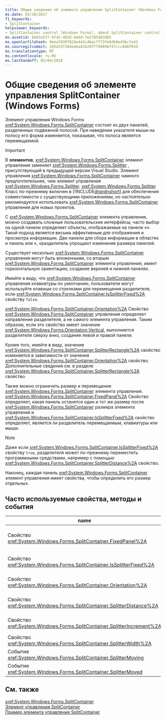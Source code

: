 ```yaml
---
title: Общие сведения об элементе управления SplitContainer (Windows Forms)
ms.date: 03/30/2017
f1_keywords:
- SplitContainer
helpviewer_keywords:
- SplitContainer control [Windows Forms], about SplitContainer control
ms.assetid: 6de5a5f7-97a5-402d-be6d-7e2785483db5
ms.openlocfilehash: 9eea7d397824e443c46acff73fe6db0e43bcfe42
ms.sourcegitcommit: 3d5d33f384eeba41b2dff79d096f47ccc8d8f03d
ms.translationtype: MT
ms.contentlocale: ru-RU
ms.lasthandoff: 05/04/2018
---
```

# <a name="splitcontainer-control-overview-windows-forms"></a>Общие сведения об элементе управления SplitContainer (Windows Forms)
Элемент управления Windows Forms <xref:System.Windows.Forms.SplitContainer> состоит из двух панелей, разделенных подвижной полосой. При наведении указателя мыши на полосу его форма изменяется, показывая, что полоса является перемещаемой.  
  
> [!IMPORTANT]
>  В **элементов**, <xref:System.Windows.Forms.SplitContainer> элемент управления заменяет <xref:System.Windows.Forms.Splitter> , присутствующий в предыдущей версии Visual Studio. Элемент управления <xref:System.Windows.Forms.SplitContainer> намного предпочтительнее, чем элемент управления <xref:System.Windows.Forms.Splitter>. <xref:System.Windows.Forms.Splitter> Класс по-прежнему включен в [!INCLUDE[dnprdnshort](../../../../includes/dnprdnshort-md.md)] для обеспечения совместимости с существующими приложениями, но настоятельно рекомендуется использовать <xref:System.Windows.Forms.SplitContainer> управления для новых проектов.  
  
 С <xref:System.Windows.Forms.SplitContainer> элемента управления, можно создавать сложные пользовательские интерфейсы; часто выбор на одной панели определяет объекты, отображаемые на панели «». Такой подход является весьма эффективным для отображения и просмотра информации. Две панели для сбора информации в областях и панель или «, «разделитель упрощают изменение размера панелей.  
  
 Существует несколько <xref:System.Windows.Forms.SplitContainer> управления могут быть вложенными, со вторым <xref:System.Windows.Forms.SplitContainer> элемента управления, имеет горизонтальную ориентацию, создание верхней и нижней панелях.  
  
 Имейте в виду, что <xref:System.Windows.Forms.SplitContainer> управления клавиатуры по умолчанию, пользователи могут используйте клавиши со стрелками для перемещения разделителя, если <xref:System.Windows.Forms.SplitContainer.IsSplitterFixed%2A> свойству `false`.  
  
 <xref:System.Windows.Forms.SplitContainer.Orientation%2A> Свойство <xref:System.Windows.Forms.SplitContainer> управления определяет направление разделителя, а не самого элемента управления. Таким образом, если это свойство имеет значение <xref:System.Windows.Forms.Orientation.Vertical>, выполняется разделителя сверху вниз, создание левой и правой панели.  
  
 Кроме того, имейте в виду, значение <xref:System.Windows.Forms.SplitContainer.SplitterRectangle%2A> свойство изменяется в зависимости от значения <xref:System.Windows.Forms.SplitContainer.Orientation%2A> свойство. Дополнительные сведения см. в разделе <xref:System.Windows.Forms.SplitContainer.SplitterRectangle%2A> свойство.  
  
 Также можно ограничить размер и перемещение <xref:System.Windows.Forms.SplitContainer> элемента управления. <xref:System.Windows.Forms.SplitContainer.FixedPanel%2A> Свойство определяет, какая панель останется один и тот же размер после <xref:System.Windows.Forms.SplitContainer> размера элемента управления и <xref:System.Windows.Forms.SplitContainer.IsSplitterFixed%2A> свойство определяет, является ли разделитель перемещаемым, клавиатуры или мыши.  
  
> [!NOTE]
>  Даже если <xref:System.Windows.Forms.SplitContainer.IsSplitterFixed%2A> свойству `true`, разделителя может по-прежнему переместить программными средствами, например с помощью <xref:System.Windows.Forms.SplitContainer.SplitterDistance%2A> свойство.  
  
 Наконец, каждая панель <xref:System.Windows.Forms.SplitContainer> элемент управления имеет свойства, чтобы определить его размер отдельных.  
  
## <a name="commonly-used-properties-methods-and-events"></a>Часто используемые свойства, методы и события  
  
|name|Описание|  
|----------|-----------------|  
|Свойство <xref:System.Windows.Forms.SplitContainer.FixedPanel%2A>|Определяет, какая панель останется тем же размером после <xref:System.Windows.Forms.SplitContainer> размер элемента управления.|  
|Свойство <xref:System.Windows.Forms.SplitContainer.IsSplitterFixed%2A>|Определяет, если разделитель может быть перемещен с помощью клавиатуры или мыши.|  
|Свойство <xref:System.Windows.Forms.SplitContainer.Orientation%2A>|Определяет, если расположение разделителя вертикально или горизонтально.|  
|Свойство <xref:System.Windows.Forms.SplitContainer.SplitterDistance%2A>|Определяет расстояние в пикселях от левой или верхней границы для перемещаемой полосы-разделителя.|  
|Свойство <xref:System.Windows.Forms.SplitContainer.SplitterIncrement%2A>|Определяет минимальное расстояние в пикселях, что разделитель может быть перемещен пользователем.|  
|Свойство <xref:System.Windows.Forms.SplitContainer.SplitterWidth%2A>|Определяет ширину в пикселях от разделителя.|  
|Событие <xref:System.Windows.Forms.SplitContainer.SplitterMoving>|Происходит при перемещении разделителя.|  
|Событие <xref:System.Windows.Forms.SplitContainer.SplitterMoved>|Происходит, когда перемещения разделителя.|  
  
## <a name="see-also"></a>См. также  
 <xref:System.Windows.Forms.SplitContainer>  
 [Элемент управления SplitContainer](../../../../docs/framework/winforms/controls/splitcontainer-control-windows-forms.md)  
 [Пример элемента управления SplitContainer](http://msdn.microsoft.com/library/9015fad0-7108-4d85-a83a-a72d038c4f65)
